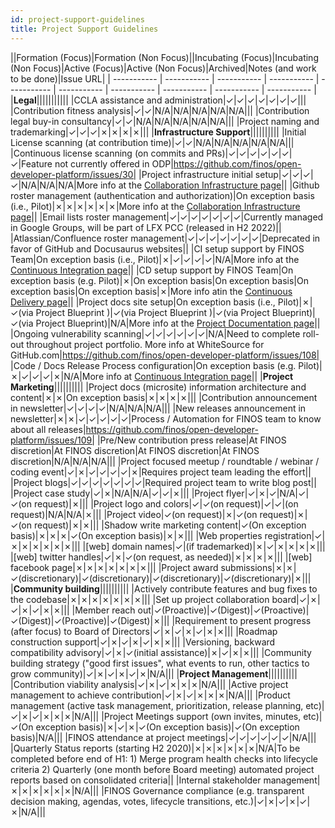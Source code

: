 ```yaml
---
id: project-support-guidelines
title: Project Support Guidelines
---
```


||Formation (Focus)|Formation (Non Focus)||Incubating (Focus)|Incubating (Non Focus)|Active (Focus)|Active (Non Focus)|Archived|Notes (and work to be done)|Issue URL|
| ----------- | ----------- | ----------- | ----------- | ----------- | ----------- | ----------- | ----------- | ----------- | ----------- |
|**Legal**|||||||||||
|CCLA assistance and administration|✓|✓|✓|✓|✓|✓|✓|||
|Contribution fitness analysis|✓|✓|N/A|N/A|N/A|N/A|N/A|||
|Contribution legal buy-in consultancy|✓|✓|N/A|N/A|N/A|N/A|N/A|||
|Project naming and trademarking|✓|✓|✓|✗|✗|✗|✗|||
|**Infrastructure Support**||||||||||
|Initial License scanning (at contribution time)|✓|✓|N/A|N/A|N/A|N/A|N/A|||
|Continuous license scanning (on commits and PRs)|✓|✓|✓|✓|✓|✓|✓|Feature not currently offered in ODP|https://github.com/finos/open-developer-platform/issues/30|
|Project infrastructure initial setup|✓|✓|✓|✓|N/A|N/A|N/A|More info at the [Collaboration Infrastructure page](/docs/project-collaboration)||
|Github roster management (authentication and authorization)|On exception basis (i.e., Pilot)|✗|✗|✗|✗|✗|✗|More info at the [Collaboration Infrastructure page](/docs/project-collaboration)||
|Email lists roster management|✓|✓|✓|✓|✓|✓|✓|Currently managed in Google Groups, will be part of LFX PCC (released in H2 2022)||
|Atlassian/Confluence roster management|✓|✓|✓|✓|✓|✓|✓|Deprecated in favor of GitHub and Docusaurus websites||
|CI setup support by FINOS Team|On exception basis (i.e., Pilot)|✗|✓|✓|✓|✓|N/A|More info at the [Continuous Integration page](/docs/development-infrastructure/continuous-integration/intro)||
|CD setup support by FINOS Team|On exception basis (e.g. Pilot)|✗|On exception basis|On exception basis|On exception basis|On exception basis|✗|More info atin the [Continuous Delivery page](/docs/development-infrastructure/continuous-delivery)||
|Project docs site setup|On exception basis (i.e., Pilot)|✗|✓(via Project Blueprint )|✓(via Project Blueprint )|✓(via Project Blueprint)|✓(via Project Blueprint)|N/A|More info at the [Project Documentation page](/docs/development-infrastructure/project-documentation)||
|Ongoing vulnerability scanning|✓|✓|✓|✓|✓|✓|N/A|Need to complete roll-out throughout project portfolio. More info at WhiteSource for GitHub.com|https://github.com/finos/open-developer-platform/issues/108|
|Code / Docs Release Process configuration|On exception basis (e.g. Pilot)|✗|✓|✓|✓|✗|N/A|More info at [Continuous Integration page](/docs/development-infrastructure/continuous-integration/intro)||
|**Project Marketing**||||||||||
|Project docs (microsite) information architecture and content|✗|✗|On exception basis|✗|✗|✗|✗|||
|Contribution announcement in newsletter|✓|✓|✓|✓|N/A|N/A|N/A|||
|New releases announcement in newsletter|✗|✗|✓|✓|✓|✓|✓|Process / Automation for FINOS team to know about all releases|https://github.com/finos/open-developer-platform/issues/109|
|Pre/New contribution press release|At FINOS discretion|At FINOS discretion|At FINOS discretion|At FINOS discretion|N/A|N/A|N/A|||
|Project focused meetup / roundtable / webinar / coding event|✓|✗|✓|✓|✓|✓|✗|Requires project team leading the effort||
|Project blogs|✓|✓|✓|✓|✓|✓|✓|Required project team to write blog post||
|Project case study|✓|✗|N/A|N/A|✓|✓|✗|||
|Project flyer|✓|✗|✓|N/A|✓|✓(on request)|✗|||
|Project logo and colors|✓|✓(on request)|✓|✓|(on request)|N/A|N/A|✗|||
|Project video|✓(on request)|✗|✓(on request)|✗|✓(on request)|✗|✗|||
|Shadow write marketing content|✓(On exception basis)|✗|✗|✗|✓(On exception basis)|✗|✗|||
|Web properties registration|✓|✗|✗|✗|✗|✗|✗|||
|[web] domain names|✓|(if trademarked)|✗|✓|✗|✗|✗|✗|||
|[web] twitter handles|✓|✗|✓(on request, as needed)|✗|✗|✗|✗|||
|[web] facebook page|✗|✗|✗|✗|✗|✗|✗|||
|Project award submissions|✗|✗|✓(discretionary)|✓(discretionary)|✓(discretionary)|✓(discretionary)|✗|||
|**Community building**||||||||||
|Actively contribute features and bug fixes to the codebase|✗|✗|✗|✗|✗|✗|✗|||
|Set up project collaboration board|✓|✗|✓|✗|✓|✗|✗|||
|Member reach out|✓(Proactive)|✓(Digest)|✓(Proactive)|✓(Digest)|✓(Proactive)|✓(Digest)|✗|||
|Requirement to present progress (after focus) to Board of Directors|✓|✗|✓|✗|✓|✗|✗|||
|Roadmap construction support|✓|✗|✓|✗|✓|✗|✗|||
|Versioning, backward compatibility advisory|✓|✗|✓(initial assistance)|✗|✓|✗|✗|||
|Community building strategy ("good first issues", what events to run, other tactics to grow community)|✓|✗|✓|✗|✓|✗|N/A|||
|**Project Management**||||||||||
|Contribution viability analysis|✓|✗|✓|✗|✗|✗|N/A|||
|Active project management to achieve contribution|✓|✗|✓|✗|✗|✗|N/A|||
|Product management (active task management, prioritization, release planning, etc)|✓|✗|✓|✗|✗|✗|N/A|||
|Project Meetings support (own invites, minutes, etc)|✓(On exception basis)|✗|✓|✗|✓(On exception basis)|✓(On exception basis)|N/A|||
|FINOS attendance at project meetings|✓|✓|✓|✓|✓|✓|N/A|||
|Quarterly Status reports (starting H2 2020)|✗|✗|✗|✗|✗|✗|N/A|To be completed before end of H1: 1) Merge program health checks into lifecycle criteria 2) Quarterly (one month before Board meeting) automated project reports based on consolidated criteria||
|Internal stakeholder management|✗|✗|✗|✗|✗|✗|N/A|||
|FINOS Governance compliance (e.g. transparent decision making, agendas, votes, lifecycle transitions, etc.)|✓|✗|✓|✗|✓|✗|N/A|||